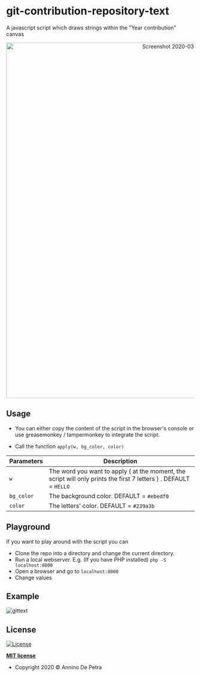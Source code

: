 # git-contribution-repository-text
A javascript script which draws strings within the "Year contribution" canvas

<p align ="center"><img width="948" alt="Screenshot 2020-03-26 at 17 55 52" src="https://user-images.githubusercontent.com/6486741/77679894-1a43a700-6f8b-11ea-9570-1d136d99750d.png"><br/>

## Usage

- You can either copy the content of the script in the browser's console or use greasemonkey / tampermonkey to integrate the script.

- Call the function `apply(w, bg_color, color)` 


Parameters | Description
------------ | -------------
`w` | The word you want to apply ( at the moment, the script will only prints the first 7 letters ) . DEFAULT = `HELLO` 
`bg_color` | The background color. DEFAULT = `#ebedf0`
`color` | The letters' color. DEFAULT = `#239a3b`


## Playground
If you want to play around with the script you can

- Clone the repo into a directory and change the current directory.
- Run a local webserver. E.g. (If you have PHP installed) `php -S localhost:8000`
- Open a browser and go to `localhost:8000`
- Change values

## Example
![gittext](https://user-images.githubusercontent.com/6486741/77680279-a6ee6500-6f8b-11ea-9e08-cb9b723957b8.gif)

## License

[![License](http://img.shields.io/:license-mit-blue.svg?style=flat-square)](http://badges.mit-license.org)

**[MIT license](http://opensource.org/licenses/mit-license.php)**
- Copyright 2020 © Annino De Petra
